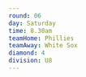 ```yaml
---
round: 06
day: Saturday
time: 8.30am
teamHome: Phillies
teamAway: White Sox
diamond: 4
division: U8
---
```

